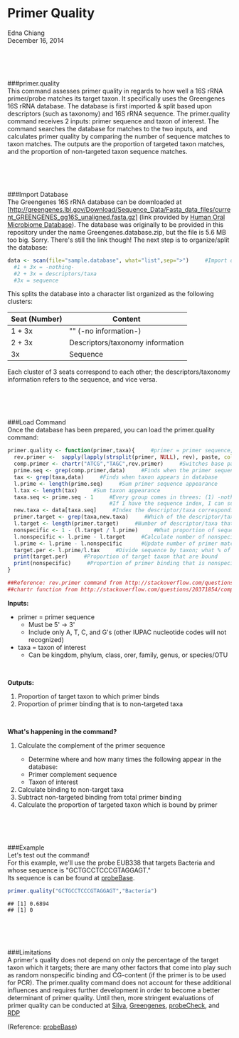 # Primer Quality
Edna Chiang  
December 16, 2014  
  
 <br><br><br>   
      
      
###primer.quality  
This command assesses primer quality in regards to how well a 16S rRNA primer/probe matches its target taxon. It specifically uses the Greengenes 16S rRNA database. The database is first imported & split based upon descriptors (such as taxonomy) and 16S rRNA sequence. The primer.quality command receives 2 inputs: primer sequence and taxon of interest. The command searches the database for matches to the two inputs, and calculates primer quality by comparing the number of sequence matches to taxon matches. The outputs are the proportion of targeted taxon matches, and the proportion of non-targeted taxon sequence matches.
  
  <br><br><br>  
      
###Import Database  
The Greengenes 16S rRNA database can be downloaded at [http://greengenes.lbl.gov/Download/Sequence_Data/Fasta_data_files/current_GREENGENES_gg16S_unaligned.fasta.gz]  (link provided by [Human Oral Microbiome Database](http://www.homd.org/index.php?name=Article&file=index&sid=28)). The database was originally to be provided in this repository under the name Greengenes.database.zip, but the file is 5.6 MB too big. Sorry. There's still the link though!
The next step is to organize/split the database:

```r
data <- scan(file="sample.database", what="list",sep=">")     #Import database split into 3's: (1) -nothing, (2) descriptors/taxa, (3) sequence
  #1 + 3x = -nothing-
  #2 + 3x = descriptors/taxa
  #3x = sequence
```
This splits the database into a character list organized as the following clusters:   

Seat (Number) | Content
------------- | -------------
1 + 3x        | ""           (-no information-)
2 + 3x        | Descriptors/taxonomy information
3x            | Sequence  

Each cluster of 3 seats correspond to each other; the descriptors/taxonomy information refers to the sequence, and vice versa.
  
  <br><br><br>  
      
###Load Command  
Once the database has been prepared, you can load the primer.quality command:  

```r
primer.quality <- function(primer,taxa){     #primer = primer sequence, taxa = taxon targeted by primer
  rev.primer <-  sapply(lapply(strsplit(primer, NULL), rev), paste, collapse="")     #Reverse sequence
  comp.primer <- chartr("ATCG","TAGC",rev.primer)     #Switches base pairs to complement
  prime.seq <- grep(comp.primer,data)     #Finds when the primer sequence appears in the database; matches primer with sequence
  tax <- grep(taxa,data)     #Finds when taxon appears in database
  l.prime <- length(prime.seq)     #Sum primer sequence appearance
  l.tax <- length(tax)     #Sum taxon appearance
  taxa.seq <- prime.seq - 1     #Every group comes in threes: (1) -nothing-, (2) Taxa info, (3) Sequence
                                #If I have the sequence index, I can subtract by 1 to access the taxa/descriptor index
  new.taxa <- data[taxa.seq]     #Index the descriptor/taxa corresponding to the sequence matches
  primer.target <- grep(taxa,new.taxa)     #Which of the descriptor/taxa actually have the taxon of interest
  l.target <- length(primer.target)     #Number of descriptor/taxa that have taxon of interest
  nonspecific <- 1 - (l.target / l.prime)     #What proportion of sequence matches are nonspecific
  l.nonspecific <- l.prime - l.target     #Calculate number of nonspecific matches
  l.prime <- l.prime - l.nonspecific      #Update number of primer matches by removing the number of nonspecific matches
  target.per <- l.prime/l.tax     #Divide sequence by taxon; what % of taxon is targeted
  print(target.per)     #Proportion of target taxon that are bound
  print(nonspecific)     #Proportion of primer binding that is nonspecific
}

##Reference: rev.primer command from http://stackoverflow.com/questions/13612967/how-to-reverse-a-string-in-r
##chartr function from http://stackoverflow.com/questions/20371854/complement-a-dna-sequence-in-r
```
**Inputs:**  
<ul>
<li>primer = primer sequence
<ul>
<li>Must be 5' -> 3'</li>
<li>Include only A, T, C, and G's (other IUPAC nucleotide codes will not recognized)</li>
</ul></li>
<li>taxa = taxon of interest
<ul>
<li>Can be kingdom, phylum, class, orer, family, genus, or species/OTU</li>
</ul></li>
</ul>
  
  
  <br>
    
**Outputs:**  
<ol>
<li>Proportion of target taxon to which primer binds</li> 
<li>Proportion of primer binding that is to non-targeted taxa</li>
</ol>
  
  
  
<br>
  
    
**What's happening in the command?**  
<ol>
<li>Calculate the complement of the primer sequence</li>
<ul><li>Determine where and how many times the following appear in the database:
<li>Primer complement sequence</li>
<li>Taxon of interest</li>
</ul></li>
<li>Calculate binding to non-target taxa</li>
<li>Subtract non-targeted binding from total primer binding</li>
<li>Calculate the proportion of targeted taxon which is bound by primer</li>
</ol>

<br><br><br>
    
      
###Example  
Let's test out the command!   
For this example, we'll use the probe EUB338 that targets Bacteria and whose sequence is "GCTGCCTCCCGTAGGAGT."  
Its sequence is can be found at [probeBase](http://www.microbial-ecology.net/probebase/search.asp).

```r
primer.quality("GCTGCCTCCCGTAGGAGT","Bacteria")
```

```
## [1] 0.6894
## [1] 0
```


 <br><br><br>     



###Limitations  
A primer's quality does not depend on only the percentage of the target taxon which it targets; there are many other factors that come into play such as random nonspecific binding and CG-content (if the primer is to be used for PCR). The primer.quality command does not account for these additional influences and requires further development in order to become a better determinant of primer quality. Until then, more stringent evaluations of primer quality can be conducted at [Silva](http://www.arb-silva.de/), [Greengenes](http://greengenes.lbl.gov/cgi-bin/nph-index.cgi), [probeCheck](http://131.130.66.200/cgi-bin/probecheck/content.pl?id=home), and [RDP](http://rdp.cme.msu.edu/probematch/search.jsp)

(Reference: [probeBase](http://131.130.66.201/probebase/))
